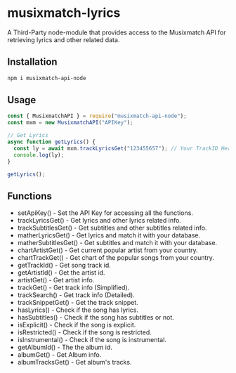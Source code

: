 # musixmatch-lyrics

A Third-Party node-module that provides access to the Musixmatch API for retrieving lyrics and other related data.

## Installation

```sh
npm i musixmatch-api-node
```

## Usage

```js
const { MusixmatchAPI } = require("musixmatch-api-node");
const mxm = new MusixmatchAPI("APIKey");

// Get Lyrics
async function getLyrics() {
  const ly = await mxm.trackLyricsGet("123455657"); // Your TrackID Here
  console.log(ly);
}

getLyrics();
```

## Functions

- setApiKey() - Set the API Key for accessing all the functions.
- trackLyricsGet() - Get lyrics and other lyrics related info.
- trackSubtitlesGet() - Get subtitles and other subtitles related info.
- matherLyricsGet() - Get lyrics and match it with your database.
- matherSubtitlesGet() - Get subtitles and match it with your database.
- chartArtistGet() - Get current popular artist from your country.
- chartTrackGet() - Get chart of the popular songs from your country.
- getTrackId() - Get song track id.
- getArtistId() - Get the artist id.
- artistGet() - Get artist info.
- trackGet() - Get track info (Simplified).
- trackSearch() - Get track info (Detailed).
- trackSnippetGet() - Get the track snippet.
- hasLyrics() - Check if the song has lyrics.
- hasSubtitles() - Check if the song has subtitles or not.
- isExplicit() - Check if the song is explicit.
- isRestricted() - Check if the song is restricted.
- isInstrumental() - Check if the song is instrumental.
- getAlbumId() - The the album id.
- albumGet() - Get Album info.
- albumTracksGet() - Get album's tracks.
